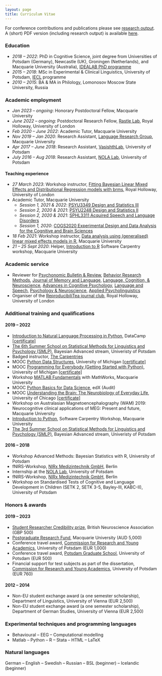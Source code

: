 ```yaml
---
layout: page
title: Curriculum Vitae
---
```


For conference contributions and publications please see [research output](https://mariakna.github.io/research/).<br>
A (short) PDF version (including research output) is available [here](maria_cv.pdf).

### Education

* *2018 – 2022*: PhD in Cognitive Science, joint degree from Universities of Potsdam (Germany), Newcastle (UK), Groningen (Netherlands), and Macquarie University (Australia), [IDEALAB PhD programme](https://phd-idealab.com/)
* *2015 – 2018*: MSc in Experimental & Clinical Linguistics, University of Potsdam, [IECL](https://www.uni-potsdam.de/en/iecl/index) programme
* *2010 – 2015*: BA & MA in Philology, Lomonosov Moscow State University, Russia

### Academic employment

* *Jan 2023 – ongoing*: Honorary Postdoctoral Fellow, Macquarie University
* *June 2022 – ongoing*: Postdoctoral Research Fellow, [Rastle Lab](https://www.rastlelab.com/), Royal Holloway, University of London
* *Feb 2020 – June 2022*: Academic Tutor, Macquarie University
* *Nov 2019 – Jan 2020*: Research Assistant, [Language Research Group](https://www.mq.edu.au/about/about-the-university/our-faculties/medicine-and-health-sciences/departments-and-centres/department-of-cognitive-science/our-research/language), Macquarie University
* *Apr 2017 – June 2018*: Research Assistant, [VasishthLab](https://vasishth.github.io/), University of Potsdam
* *July 2016 – Aug 2018*: Research Assistant, [NOLA Lab](http://www.uni-potsdam.de/nola/index.html), University of Potsdam

#### Teaching experience

* *27 March 2023*: Workshop instructor, [Fitting Bayesian Linear Mixed Effects and Distributional Regression models with brms](https://github.com/mariakna/RHUL_RGroup_BayesLMMs), Royal Holloway, University of London
* Academic Tutor, Macquarie University
  * *Session 1, 2021 &amp; 2022*: [PSYU3349 Design and Statistics III](https://unitguides.mq.edu.au/unit_offerings/139805/unit_guide)
  * *Session 2, 2020 &amp; 2021*: [PSYU2248 Design and Statistics II](https://unitguides.mq.edu.au/unit_offerings/140336/unit_guide)
  * *Session 2, 2020 &amp; 2021*: [SPHL3311 Acquired Speech and Language Disorders](https://unitguides.mq.edu.au/unit_offerings/134147/unit_guide)
  * *Session 1, 2020*: [COGS2020 Experimental Design and Data Analysis for the Cognitive and Brain Sciences](https://unitguides.mq.edu.au/unit_offerings/123650/unit_guide)
* *18 Feb 2021*: Workshop instructor, [Data analysis using (generalised) linear mixed effects models in R](https://github.com/mariakna/MQ-eResearchTraining-GLMMs), Macquarie University
* *21 – 25 Sept 2020*: Helper, [Introduction to R](https://mq-software-carpentry.github.io/2020-09-21-intro-to-r/) Software Carpentry workshop, Macquarie University

### Academic service

* Reviewer for [Psychonomic Bulletin &amp; Review](https://www.springer.com/journal/13423/?gclid=CjwKCAjwscGjBhAXEiwAswQqNFXe14yGu9kzduNuSp92mNkr3KhOgbLB_G63MLwdLOl66a-jgCaQ5xoCQ4UQAvD_BwE), [Behavior Research Methods](https://www.springer.com/journal/13428), [Journal of Memory and Language](https://www.sciencedirect.com/journal/journal-of-memory-and-language), [Language, Cognition, & Neuroscience](https://www.tandfonline.com/journals/plcp21), [Advances in Cognitive Psychology](https://www.ac-psych.org/en/home), [Language and Speech](https://journals.sagepub.com/home/las), [Psychology & Neuroscience](https://www.apa.org/pubs/journals/pne), [Applied Psycholinguistics](https://www.cambridge.org/core/journals/applied-psycholinguistics) 
* Organiser of the [ReproducibiliTea journal club](https://osf.io/m4hn7/), Royal Holloway, University of London

### Additional training and qualifications

#### 2019 – 2022

* [Introduction to Natural Language Processing in Python](https://www.datacamp.com/courses/introduction-to-natural-language-processing-in-python), DataCamp [[certificate]](https://github.com/mariakna/mariakna.github.io/blob/master/intro_nlp_datacamp_certificate.pdf)
* [The 6th Summer School on Statistical Methods for Linguistics and Psychology (SMLP)](https://vasishth.github.io/smlp2022/), Bayesian Advanced stream, Univeristy of Potsdam
* Badged instructor, [The Carpentries](https://carpentries.org/)
* MOOC [Python Data Structures](https://www.coursera.org/learn/python-data), University of Michigan [[certificate]](https://github.com/mariakna/mariakna.github.io/blob/master/certificate_python_course_part2.pdf)
* MOOC [Programming for Everybody (Getting Started with Python)](https://www.coursera.org/learn/python), University of Michigan [[certificate]](https://github.com/mariakna/mariakna.github.io/blob/master/certificate_python_course_part1.pdf)
* Workshop [MATLAB Fundamentals](https://www.eventbrite.co.uk/e/matlab-fundamentals-at-macquarie-university-tickets-111336725142) with MathWorks, Macquarie University
* MOOC [Python Basics for Data Science](https://learning.edx.org/course/course-v1:IBM+PY0101EN+1T2020/home), edX (Audit)
* MOOC [Understanding the Brain: The Neurobiology of Everyday Life](https://www.coursera.org/learn/neurobiology?#enroll), University of Chicago [[certificate]](https://github.com/mariakna/mariakna.github.io/blob/master/Coursera%203FM8UYY27R4_certificate.pdf)
* Workshop on Australasian Magnetoencephalography (WAM) 2019: Neurocognitive clinical applications of MEG: Present and future, Macquarie University
* [Introduction to Python](https://mq-software-carpentry.github.io/2019-12-03-intro-to-python/), Software Carpentry Workshop, Macquarie University
* [The 3rd Summer School on Statistical Methods for Linguistics and Psychology (SMLP)](https://vasishth.github.io/smlp2019/), Bayesian Advanced stream, Univeristy of Potsdam

#### 2016 – 2018

* Workshop Advanced Methods: Bayesian Statistics with R, University of Potsdam
* fNIRS-Workshop, [NIRx Medizintechnik GmbH](https://nirx.net/), Berlin
* Internship at the [NOLA Lab](http://www.uni-potsdam.de/nola/index.html), University of Potsdam
* fNIRS-Workshop, [NIRx Medizintechnik GmbH](https://nirx.net/), Berlin
* Workshop on Standardised Tests of Cognitive and Language Development in Children (SETK 2, SETK 3-5, Bayley-III, KABC-II), University of Potsdam

### Honors & awards

#### 2019 – 2023

* [Student Researcher Credibility prize](https://www.bna.org.uk/mediacentre/news/credibility-prize-2023/), British Neuroscience Association (GBP 500)
* [Postgraduate Research Fund](https://students.mq.edu.au/study/my-research-program/grants-and-funding), Macquarie University (AUD 5,000)
* Conference travel award, [Commission for Research and Young Academics](https://www.uni-potsdam.de/en/humfak/research/supportforyoungacademics/fundingopportunitiesatthefaculty), University of Potsdam (EUR 1,000)
* Conference travel award, [Potsdam Graduate School](https://www.uni-potsdam.de/en/pogs/), University of Potsdam (EUR 500)
* Financial support for test subjects as part of the dissertation, [Commission for Research and Young Academics](https://www.uni-potsdam.de/en/humfak/research/supportforyoungacademics/fundingopportunitiesatthefaculty), University of Potsdam (EUR 760)

#### 2012 – 2014

* Non-EU student exchange award (a one semester scholarship), Department of Linguistics, University of Vienna (EUR 2,500)
* Non-EU student exchange award (a one semester scholarship), Department of German Studies, University of Vienna (EUR 2,500)

### Experimental techniques and programming languages

* Behavioural – EEG – Computational modelling
* Matlab – Python – R – Stata – HTML – LaTeX

### Natural languages

German – English – Swedish – Russian – BSL (beginner) – Icelandic (beginner) 





